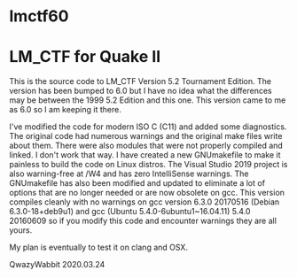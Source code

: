 # lmctf60
# LM_CTF for Quake II

This is the source code to LM_CTF Version 5.2 Tournament Edition.
The version has been bumped to 6.0 but I have no idea what the differences may be between the 1999 5.2 Edition and this one. This version came to me as 6.0 so I am keeping it there.

I've modified the code for modern ISO C (C11) and added some diagnostics. The original code had numerous warnings and the original make files write about them. There were also modules that were not properly compiled and linked. I don't work that way. I have created a new GNUmakefile to make it painless to build the code on Linux distros. The Visual Studio 2019 project is also warning-free at /W4 and has zero IntelliSense warnings. The GNUmakefile has also been modified and updated to eliminate a lot of options that are no longer needed or are now obsolete on gcc. This version compiles cleanly with no warnings on gcc version 6.3.0 20170516 (Debian 6.3.0-18+deb9u1) and gcc (Ubuntu 5.4.0-6ubuntu1~16.04.11) 5.4.0 20160609 so if you modify this code and encounter warnings they are all yours. 

My plan is eventually to test it on clang and OSX.

QwazyWabbit 2020.03.24
